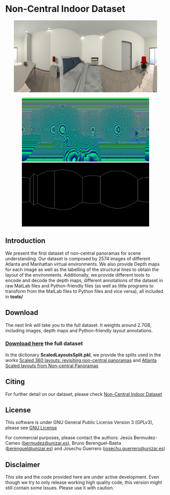 # Non-Central Indoor Dataset

<p align="center">
<img src='config/AFimg0241.png' width=450>
</p>
<p align="center">
<img src='config/AFimg0241_d.png' width=400>
<img src='config/AFimg0241_em.png' width=400>
</p>

## Introduction

We present the first dataset of non-central panoramas for scene understanding. Our dataset is composed by 2574 images of different Atlanta and Manhattan virtual environments.
We also provide Depth maps for each image as well as the labelling of the structural lines to obtain the layout of the environments. Additionally, we provide different tools to encode and decode the depth maps, different annotations of the dataset in raw MatLab files and Python-friendly files (as well as little programs to transform from the MatLab files to Python files and vice versa), all included in **tools/**


## Download
The next link will take you to the full dataset. It weights around 2.7GB, including images, depth maps and Python-friendly layout annotations.

### [Download here](https://drive.google.com/drive/folders/18OQXpbZsr3RBphU0kJC0OS2OXr-3BrkV?usp=sharing) the full dataset

In the dictionary **ScaledLayoutsSplit.pkl**, we provide the splits used in the works [Scaled 360 layouts: revisiting non-central panoramas](https://openaccess.thecvf.com/content/CVPR2021W/OmniCV/papers/Berenguel-Baeta_Scaled_360_Layouts_Revisiting_Non-Central_Panoramas_CVPRW_2021_paper.pdf) and [Atlanta Scaled layouts from Non-central Panoramas](https://www.sciencedirect.com/science/article/pii/S0031320322002217)

## Citing
For further detail on our dataset, please check [Non-Central Indoor Dataset](https://www.sciencedirect.com/journal/data-in-brief)

## License 

This software is under GNU General Public License Version 3 (GPLv3), please see [GNU License](http://www.gnu.org/licenses/gpl.html)

For commercial purposes, please contact the authors: Jesús Bermudez-Cameo (bermudez@unizar.es), Bruno Berenguel-Baeta (berenguel@unizar.es) and Josechu Guerrero (josechu.guerrero@unizar.es)


## Disclaimer

This site and the code provided here are under active development. Even though we try to only release working high quality code, this version might still contain some issues. Please use it with caution.
